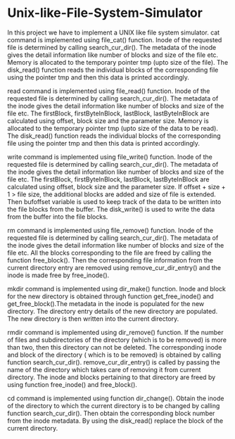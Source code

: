 # Unix-like-File-System-Simulator
In this project we have to implement a UNIX like file system simulator.
cat command is implemented using file_cat() function. Inode of the requested file is determined by calling search_cur_dir(). The metadata of the inode gives the detail information like number of blocks and size  of the file etc. Memory is allocated to the temporary pointer tmp (upto size of the file). The disk_read() function reads the individual blocks of the corresponding file using the pointer tmp and then this data is printed accordingly.

read command is implemented using file_read() function. Inode of the requested file is determined by calling search_cur_dir(). The metadata of the inode gives the detail information like number of blocks and size  of the file etc. The firstBlock, firstByteInBlock, lastBlock, lastByteInBlock are calculated using offset, block size and the parameter size. Memory is allocated to the temporary pointer tmp (upto size of the data to be read). The disk_read() function reads the individual blocks of the corresponding file using the pointer tmp and then this data is printed accordingly.

write command is implemented using file_write() function. Inode of the requested file is determined by calling search_cur_dir(). The metadata of the inode gives the detail information like number of blocks and size  of the file etc. The firstBlock, firstByteInBlock, lastBlock, lastByteInBlock are calculated using offset, block size and the parameter size. If offset + size + 1 > file size, the additional blocks are added and size of file is extended. Then bufoffset variable is used to keep track of the data to be written into the file blocks from the buffer. The disk_write() is used to write the data from the buffer into the file blocks.

rm command is implemented using file_remove() function. Inode of the requested file is determined by calling search_cur_dir(). The metadata of the inode gives the detail information like number of blocks and size  of the file etc. All the blocks corresponding to the file are freed by calling the function free_block(). Then the corresponding file information from the current directory entry are removed using remove_cur_dir_entry() and  the inode is made free by free_inode().

mkdir command is implemented using dir_make() function. Inode and block for the new directory is obtained through function get_free_inode() and get_free_block().The metadata in the inode is populated for the new directory. The directory entry details of the new directory are populated. The new directory is then written into the current directory.

rmdir command is implemented using dir_remove() function. If the number of files and subdirectories of the directory (which is to be removed) is more than two, then this directory can not be deleted. The corresponding inode and block of the directory ( which is to be removed) is obtained by calling function search_cur_dir(). remove_cur_dir_entry() is called by passing the name of the directory which takes care of removing it from current directory. The inode and blocks pertaining to that directory are freed by using function free_inode() and free_block().

cd command is implemented using function dir_change(). Obtain the inode of the directory to which the current directory is to be changed by calling function search_cur_dir(). Then obtain the corresponding block number from the inode metadata. By using the disk_read() replace the block of the current directory. 
